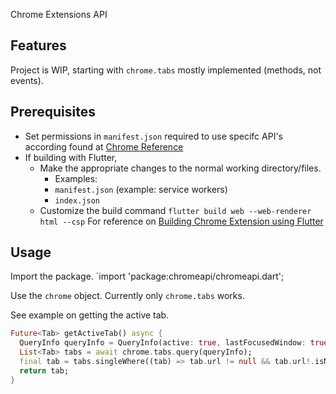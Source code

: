 Chrome Extensions API


## Features
 
Project is WIP, starting with `chrome.tabs` mostly implemented (methods, not events).

## Prerequisites

* Set permissions in `manifest.json` required to use specifc API's according found at [Chrome Reference](https://developer.chrome.com/docs/extensions/reference)
* If building with Flutter, 
	* Make the appropriate changes to the normal working directory/files. 
		- Examples: 
		* `manifest.json` (example: service workers)
		* `index.json`
	*  Customize the build command `flutter build web --web-renderer html --csp`
For reference on [Building Chrome Extension using Flutter](https://medium.com/flutter-community/building-a-chrome-extension-using-flutter-aeb100a6d6c)

## Usage 
Import the package.
`import 'package:chromeapi/chromeapi.dart';


Use the `chrome` object. Currently only `chrome.tabs` works.

See example on getting the active tab.

```dart
Future<Tab> getActiveTab() async {
  QueryInfo queryInfo = QueryInfo(active: true, lastFocusedWindow: true);
  List<Tab> tabs = await chrome.tabs.query(queryInfo);
  final tab = tabs.singleWhere((tab) => tab.url != null && tab.url!.isNotEmpty);
  return tab;
}
```